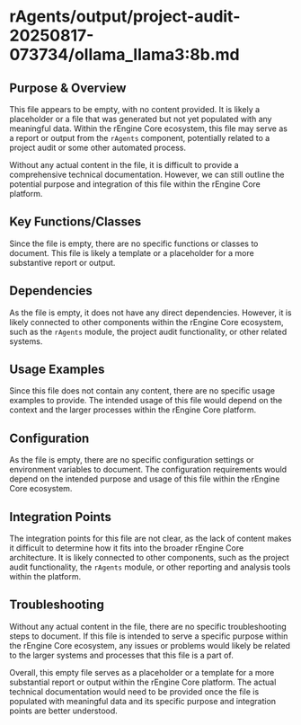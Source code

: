 # rAgents/output/project-audit-20250817-073734/ollama_llama3:8b.md

## Purpose & Overview

This file appears to be empty, with no content provided. It is likely a placeholder or a file that was generated but not yet populated with any meaningful data. Within the rEngine Core ecosystem, this file may serve as a report or output from the `rAgents` component, potentially related to a project audit or some other automated process.

Without any actual content in the file, it is difficult to provide a comprehensive technical documentation. However, we can still outline the potential purpose and integration of this file within the rEngine Core platform.

## Key Functions/Classes

Since the file is empty, there are no specific functions or classes to document. This file is likely a template or a placeholder for a more substantive report or output.

## Dependencies

As the file is empty, it does not have any direct dependencies. However, it is likely connected to other components within the rEngine Core ecosystem, such as the `rAgents` module, the project audit functionality, or other related systems.

## Usage Examples

Since this file does not contain any content, there are no specific usage examples to provide. The intended usage of this file would depend on the context and the larger processes within the rEngine Core platform.

## Configuration

As the file is empty, there are no specific configuration settings or environment variables to document. The configuration requirements would depend on the intended purpose and usage of this file within the rEngine Core ecosystem.

## Integration Points

The integration points for this file are not clear, as the lack of content makes it difficult to determine how it fits into the broader rEngine Core architecture. It is likely connected to other components, such as the project audit functionality, the `rAgents` module, or other reporting and analysis tools within the platform.

## Troubleshooting

Without any actual content in the file, there are no specific troubleshooting steps to document. If this file is intended to serve a specific purpose within the rEngine Core ecosystem, any issues or problems would likely be related to the larger systems and processes that this file is a part of.

Overall, this empty file serves as a placeholder or a template for a more substantial report or output within the rEngine Core platform. The actual technical documentation would need to be provided once the file is populated with meaningful data and its specific purpose and integration points are better understood.
